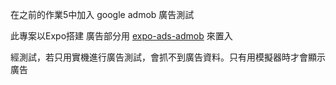 在之前的作業5中加入 google admob 廣告測試

此專案以Expo搭建
廣告部分用 [expo-ads-admob](https://docs.expo.dev/versions/latest/sdk/admob/) 來置入

經測試，若只用實機進行廣告測試，會抓不到廣告資料。只有用模擬器時才會顯示廣告
